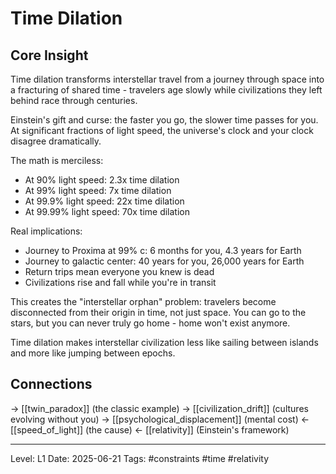 # Time Dilation

## Core Insight
Time dilation transforms interstellar travel from a journey through space into a fracturing of shared time - travelers age slowly while civilizations they left behind race through centuries.

Einstein's gift and curse: the faster you go, the slower time passes for you. At significant fractions of light speed, the universe's clock and your clock disagree dramatically.

The math is merciless:
- At 90% light speed: 2.3x time dilation
- At 99% light speed: 7x time dilation  
- At 99.9% light speed: 22x time dilation
- At 99.99% light speed: 70x time dilation

Real implications:
- Journey to Proxima at 99% c: 6 months for you, 4.3 years for Earth
- Journey to galactic center: 40 years for you, 26,000 years for Earth
- Return trips mean everyone you knew is dead
- Civilizations rise and fall while you're in transit

This creates the "interstellar orphan" problem: travelers become disconnected from their origin in time, not just space. You can go to the stars, but you can never truly go home - home won't exist anymore.

Time dilation makes interstellar civilization less like sailing between islands and more like jumping between epochs.

## Connections
→ [[twin_paradox]] (the classic example)
→ [[civilization_drift]] (cultures evolving without you)
→ [[psychological_displacement]] (mental cost)
← [[speed_of_light]] (the cause)
← [[relativity]] (Einstein's framework)

---
Level: L1
Date: 2025-06-21
Tags: #constraints #time #relativity